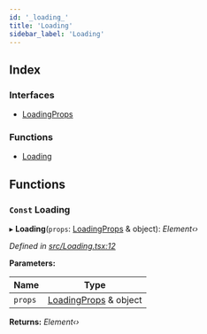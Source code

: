 ```yaml
---
id: '_loading_'
title: 'Loading'
sidebar_label: 'Loading'
---
```


## Index

### Interfaces

- [LoadingProps](../interfaces/_loading_.loadingprops.md)

### Functions

- [Loading](_loading_.md#const-loading)

## Functions

### `Const` Loading

▸ **Loading**(`props`: [LoadingProps](../interfaces/_loading_.loadingprops.md) & object): _Element‹›_

_Defined in [src/Loading.tsx:12](https://github.com/tarojsx/ui/blob/v0.11.0/src/Loading.tsx#L12)_

**Parameters:**

| Name    | Type                                                             |
| ------- | ---------------------------------------------------------------- |
| `props` | [LoadingProps](../interfaces/_loading_.loadingprops.md) & object |

**Returns:** _Element‹›_

